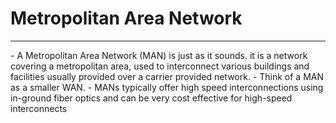 # Metropolitan Area Network
<hr>
- A Metropolitan Area Network (MAN) is just as it sounds. it is a network covering a metropolitan area, used to interconnect various buildings and facilities usually provided over a carrier provided network.
- Think of a MAN as a smaller WAN.
- MANs typically offer high speed interconnections using in-ground fiber optics and can be very cost effective for high-speed interconnects

